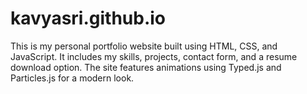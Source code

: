 # kavyasri.github.io
This is my personal portfolio website built using HTML, CSS, and JavaScript. It includes my skills, projects, contact form, and a resume download option. The site features animations using Typed.js and Particles.js for a modern look.
